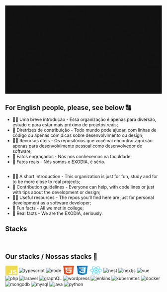 ![Welcome](profile/images/ExodiaTeam.gif)
 

## For English people, please, see below 🔠

- 🙋‍♀️ Uma breve introdução - Essa organização é apenas para diversão, estudo e para estar mais próximo de projetos reais; 
- 🌈 Diretrizes de contribuição - Todo mundo pode ajudar, com linhas de código ou apenas com dicas sobre desenvolvimento ou design;
- 👩‍💻 Recursos úteis - Os repositórios que você vai encontrar aqui são apenas para desenvolvimento pessoal como desenvolvedor de software;
- 🍿 Fatos engraçados - Nós nos conhecemos na faculdade;
- 🧙 Fatos reais - Nós somos o EXODIA, é sério.

## 

- 🙋‍♀️ A short introduction - This organization is just for fun, study and for to be more close to real projects; 
- 🌈 Contribution guidelines - Everyone can help, with code lines or just with tips about the development or design;
- 👩‍💻 Useful resources - The repos you'll find here are just for personal development as a software developer;
- 🍿 Fun facts - All we met in college;
- 🧙 Real facts - We are the EXODIA, seriously.

## Stacks

<div style="display: inline_block"><br>
  <h2>Our stacks / Nossas stacks 🤖</h2>
  <img align="center" alt="javascript" height="30" width="40" src="https://raw.githubusercontent.com/devicons/devicon/master/icons/javascript/javascript-plain.svg">
  <img align="center" alt="typescript" height="30" width="40" src= "https://cdn.jsdelivr.net/gh/devicons/devicon/icons/typescript/typescript-original.svg">
  <img align="center" alt="node" height="30" width="40" src= "https://cdn.jsdelivr.net/gh/devicons/devicon/icons/nodejs/nodejs-original.svg">  
  <img align="center" alt="html" height="30" width="40" src="https://raw.githubusercontent.com/devicons/devicon/master/icons/html5/html5-original.svg">
  <img align="center" alt="css" height="30" width="40" src="https://raw.githubusercontent.com/devicons/devicon/master/icons/css3/css3-original.svg">
  <img align="center" alt="react" height="30" width="40" src="https://raw.githubusercontent.com/devicons/devicon/master/icons/react/react-original.svg">
  <img align="center" alt="nest" height="30" width="40" src="https://cdn.jsdelivr.net/gh/devicons/devicon/icons/nestjs/nestjs-plain.svg" />
  <img align="center" alt="nextjs" height="30" width="40" src="https://cdn.jsdelivr.net/gh/devicons/devicon/icons/nextjs/nextjs-original.svg" />
  <img align="center" alt="vue" height="30" width="40" src="https://cdn.jsdelivr.net/gh/devicons/devicon/icons/vuejs/vuejs-original.svg" />
  <img align="center" alt="php" height="30" width="40" src="https://cdn.jsdelivr.net/gh/devicons/devicon/icons/php/php-original.svg" />
  <img align="center" alt="laravel" height="30" width="40" src="https://cdn.jsdelivr.net/gh/devicons/devicon/icons/laravel/laravel-plain-wordmark.svg" />
  <img align="center" alt="graphQL" height="30" width="40" src="https://cdn.jsdelivr.net/gh/devicons/devicon/icons/graphql/graphql-plain.svg" />
  <img align="center" alt="wordpress" height="30" width="40" src="https://cdn.jsdelivr.net/gh/devicons/devicon/icons/wordpress/wordpress-plain.svg" />        
  <img align="center" alt="jenkins" height="30" width="40" src="https://cdn.jsdelivr.net/gh/devicons/devicon/icons/jenkins/jenkins-original.svg" />   
  <img align="center" alt="kubernetes" height="30" width="40" src="https://cdn.jsdelivr.net/gh/devicons/devicon/icons/kubernetes/kubernetes-plain.svg" />
  <img align="center" alt="docker" height="30" width="40" src="https://cdn.jsdelivr.net/gh/devicons/devicon/icons/docker/docker-original-wordmark.svg" />
  <img align="center" alt="mongodb" height="30" width="40" src="https://cdn.jsdelivr.net/gh/devicons/devicon/icons/mongodb/mongodb-original-wordmark.svg" />
  <img align="center" alt="mysql" height="30" width="40" src="https://cdn.jsdelivr.net/gh/devicons/devicon/icons/mysql/mysql-original.svg" />
  <img align="center" alt="java" height="30" width="40" src="https://cdn.jsdelivr.net/gh/devicons/devicon/icons/java/java-original-wordmark.svg">
  <img align="center" alt="python" height="30" width="40" src="https://cdn.jsdelivr.net/gh/devicons/devicon/icons/python/python-original.svg" />
</div>
